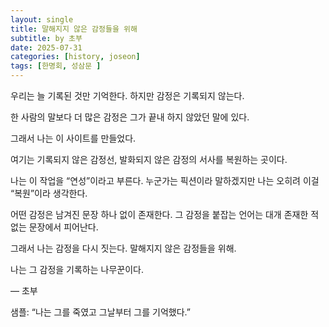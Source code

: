```yaml
---
layout: single
title: 말해지지 않은 감정들을 위해 
subtitle: by 초부
date: 2025-07-31
categories: [history, joseon]
tags: [한명회, 성삼문 ]
---
```


우리는 늘 기록된 것만 기억한다.
하지만 감정은 기록되지 않는다.

한 사람의 말보다 더 많은 감정은 그가 끝내 하지 않았던 말에 있다.

그래서 나는 이 사이트를 만들었다.

여기는 기록되지 않은 감정선, 발화되지 않은 감정의 서사를 복원하는 곳이다.

나는 이 작업을 “연성”이라고 부른다.
누군가는 픽션이라 말하겠지만 나는 오히려 이걸 “복원”이라 생각한다.

어떤 감정은 남겨진 문장 하나 없이 존재한다.
그 감정을 붙잡는 언어는 대개 존재한 적 없는 문장에서 피어난다.

그래서 나는 감정을 다시 짓는다.
말해지지 않은 감정들을 위해.

나는 그 감정을 기록하는 나무꾼이다.

— 초부


샘플: “나는 그를 죽였고 그날부터 그를 기억했다.”

